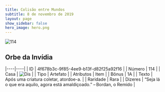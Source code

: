 ```yaml
---
title: Colisão entre Mundos
subtitle: 8 de novembro de 2019
layout: page
show_sidebar: false
hero_image: hero.png
---
```


![114](https://cdn.keyforgegame.com/media/card_front/pt/452_114_CPVJV2XPX5W6_pt.png)

## Orbe da Invídia

|----|----|
| ID | 4f678b3c-9f85-4ee9-b13f-d82f25a92f16 |
| Número | 114 |
| Casa | ![Dis](https://archonarcana.com/images/thumb/e/e8/Dis.png/22px-Dis.png "Dis") |
| Tipo | Artefato |
| Atributos | Item |
| Bônus | 1A |
| Texto | Após uma criatura coletar, atordoe-a. |
| Raridade | Rara |
| Dizeres | “Seja lá o que era aquilo, agora está amaldiçoado.” – Bordan, o Remido |
